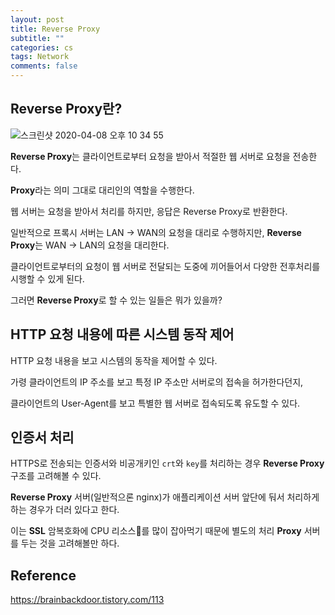 ```yaml
---
layout: post
title: Reverse Proxy
subtitle: ""
categories: cs
tags: Network
comments: false
---
```


## Reverse Proxy란?

![스크린샷 2020-04-08 오후 10 34 55](https://user-images.githubusercontent.com/43809168/78790265-3adb1a80-79e9-11ea-8948-e994a674661b.png)

**Reverse Proxy**는 클라이언트로부터 요청을 받아서 적절한 웹 서버로 요청을 전송한다.

**Proxy**라는 의미 그대로 대리인의 역할을 수행한다.

웹 서버는 요청을 받아서 처리를 하지만, 응답은 Reverse Proxy로 반환한다.

일반적으로 프록시 서버는 LAN -> WAN의 요청을 대리로 수행하지만, **Reverse Proxy**는 WAN -> LAN의 요청을 대리한다.

클라이언트로부터의 요청이 웹 서버로 전달되는 도중에 끼어들어서 다양한 전후처리를 시행할 수 있게 된다.

그러면 **Reverse Proxy**로 할 수 있는 일들은 뭐가 있을까?

## HTTP 요청 내용에 따른 시스템 동작 제어

HTTP 요청 내용을 보고 시스템의 동작을 제어할 수 있다.

가령 클라이언트의 IP 주소를 보고 특정 IP 주소만 서버로의 접속을 허가한다던지,

클라이언트의 User-Agent를 보고 특별한 웹 서버로 접속되도록 유도할 수 있다.

## 인증서 처리

HTTPS로 전송되는 인증서와 비공개키인 `crt`와 `key`를 처리하는 경우 **Reverse Proxy** 구조를 고려해볼 수 있다.

**Reverse Proxy** 서버(일반적으론 nginx)가 애플리케이션 서버 앞단에 둬서 처리하게 하는 경우가 더러 있다고 한다.

이는 **SSL** 암복호화에 CPU 리소스를 많이 잡아먹기 때문에 별도의 처리 **Proxy** 서버를 두는 것을 고려해볼만 하다.

## Reference

https://brainbackdoor.tistory.com/113
